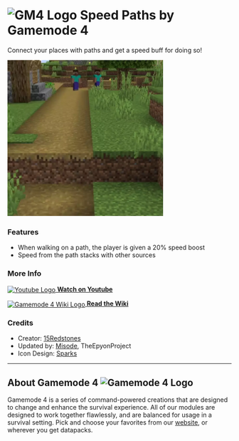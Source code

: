 # <img src="https://raw.githubusercontent.com/Gamemode4Dev/GM4_Datapacks/master/base/images/gm4_logo.png" alt="GM4 Logo" width="32" /> Speed Paths by Gamemode 4<!--$pmc:delete-->

Connect your places with paths and get a speed buff for doing so!<!--$pmc:headerSize-->

<img src="https://raw.githubusercontent.com/Gamemode4Dev/GM4_Datapacks/master/gm4_speed_paths/images/speed_paths.webp" alt="Two players running, one going faster due to a speed boost from the path." height="350"/>  <!--$pmc:delete-->

### Features
- When walking on a path, the player is given a 20% speed boost
- Speed from the path stacks with other sources

### More Info
[<img src="https://raw.githubusercontent.com/Gamemode4Dev/GM4_Datapacks/master/base/images/youtube_logo.png" alt="Youtube Logo" width="40" align="center"/> **Watch on Youtube**](https://www.youtube.com/watch?v=99VFSW1ORzU)

[<img src="https://raw.githubusercontent.com/Gamemode4Dev/GM4_Datapacks/master/base/images/gm4_wiki_logo.png" alt="Gamemode 4 Wiki Logo" width="40" align="center"/> **Read the Wiki**](https://wiki.gm4.co/wiki/Speed_Paths)

### Credits
- Creator: [15Redstones](https://twitter.com/15Redstones)
- Updated by: [Misode](https://bsky.app/profile/misode.dev), TheEpyonProject
- Icon Design: [Sparks](https://bsky.app/profile/selcouthsparks.bsky.social)

---
## About Gamemode 4 <img src="https://raw.githubusercontent.com/Gamemode4Dev/GM4_Datapacks/master/base/images/gm4_logo.png" alt="Gamemode 4 Logo" width="20"/>
Gamemode 4 is a series of command-powered creations that are designed to change and enhance the survival experience. All of our modules are designed to work together flawlessly, and are balanced for usage in a survival setting. Pick and choose your favorites from our [website](https://gm4.co), or wherever you get datapacks.